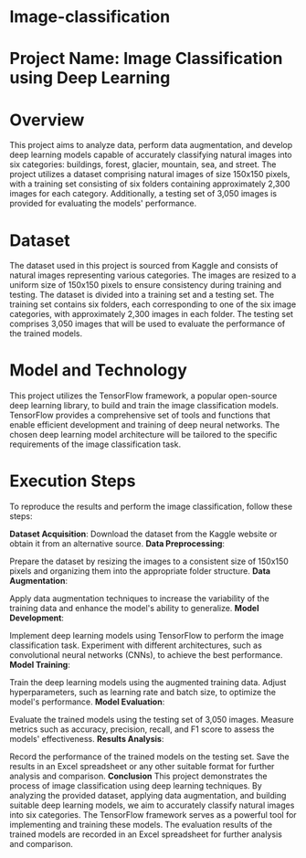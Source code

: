 # Image-classification
# Project Name: Image Classification using Deep Learning
# Overview
This project aims to analyze data, perform data augmentation, and develop deep learning models capable of accurately classifying natural images into six categories: buildings, forest, glacier, mountain, sea, and street. The project utilizes a dataset comprising natural images of size 150x150 pixels, with a training set consisting of six folders containing approximately 2,300 images for each category. Additionally, a testing set of 3,050 images is provided for evaluating the models' performance.

# Dataset
The dataset used in this project is sourced from Kaggle and consists of natural images representing various categories. The images are resized to a uniform size of 150x150 pixels to ensure consistency during training and testing. The dataset is divided into a training set and a testing set. The training set contains six folders, each corresponding to one of the six image categories, with approximately 2,300 images in each folder. The testing set comprises 3,050 images that will be used to evaluate the performance of the trained models.

# Model and Technology
This project utilizes the TensorFlow framework, a popular open-source deep learning library, to build and train the image classification models. TensorFlow provides a comprehensive set of tools and functions that enable efficient development and training of deep neural networks. The chosen deep learning model architecture will be tailored to the specific requirements of the image classification task.

# Execution Steps
To reproduce the results and perform the image classification, follow these steps:

**Dataset Acquisition**: 
Download the dataset from the Kaggle website or obtain it from an alternative source.
**Data Preprocessing**:

Prepare the dataset by resizing the images to a consistent size of 150x150 pixels and organizing them into the appropriate folder structure.
**Data Augmentation**:

Apply data augmentation techniques to increase the variability of the training data and enhance the model's ability to generalize.
**Model Development**:

Implement deep learning models using TensorFlow to perform the image classification task. Experiment with different architectures, such as convolutional neural networks (CNNs), to achieve the best performance.
**Model Training**:

Train the deep learning models using the augmented training data. Adjust hyperparameters, such as learning rate and batch size, to optimize the model's performance.
**Model Evaluation**: 

Evaluate the trained models using the testing set of 3,050 images. Measure metrics such as accuracy, precision, recall, and F1 score to assess the models' effectiveness.
**Results Analysis**: 

Record the performance of the trained models on the testing set. Save the results in an Excel spreadsheet or any other suitable format for further analysis and comparison.
**Conclusion**
This project demonstrates the process of image classification using deep learning techniques. By analyzing the provided dataset, applying data augmentation, and building suitable deep learning models, we aim to accurately classify natural images into six categories. 
The TensorFlow framework serves as a powerful tool for implementing and training these models. The evaluation results of the trained models are recorded in an Excel spreadsheet for further analysis and comparison.
